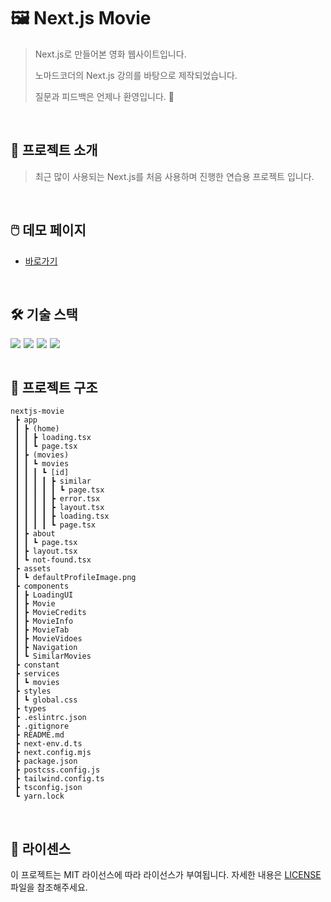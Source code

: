 # 🖼️ Next.js Movie

> Next.js로 만들어본 영화 웹사이트입니다.
>
> 노마드코더의 Next.js 강의를 바탕으로 제작되었습니다.
>   
> 질문과 피드백은 언제나 환영입니다. 🙂

<br>

## 📢 프로젝트 소개
> 최근 많이 사용되는 Next.js를 처음 사용하며 진행한 연습용 프로젝트 입니다.

<br>

## 🖱️ 데모 페이지
- [바로가기](https://next-js-movie-opal.vercel.app//)

<br>

## 🛠️ 기술 스택
<div style="display:flex; gap:5px">
<img src="https://img.shields.io/badge/next.js-000000?style=for-the-badge&logo=nextdotjs&logoColor=white">
<img src="https://img.shields.io/badge/TypeScript-3178C6?style=for-the-badge&logo=TypeScript&logoColor=white"/>
<img src="https://img.shields.io/badge/tailwindcss-06B6D4?style=for-the-badge&logo=tailwindcss&logoColor=white">
<img src="https://img.shields.io/badge/yarn-2C8EBB?style=for-the-badge&logo=yarn&logoColor=white">

</div>

<br>

## 🏢 프로젝트 구조
```
nextjs-movie
 ┣ app
 ┃ ┣ (home)
 ┃ ┃ ┣ loading.tsx
 ┃ ┃ ┗ page.tsx
 ┃ ┣ (movies)
 ┃ ┃ ┗ movies
 ┃ ┃ ┃ ┗ [id]
 ┃ ┃ ┃ ┃ ┣ similar
 ┃ ┃ ┃ ┃ ┃ ┗ page.tsx
 ┃ ┃ ┃ ┃ ┣ error.tsx
 ┃ ┃ ┃ ┃ ┣ layout.tsx
 ┃ ┃ ┃ ┃ ┣ loading.tsx
 ┃ ┃ ┃ ┃ ┗ page.tsx
 ┃ ┣ about
 ┃ ┃ ┗ page.tsx
 ┃ ┣ layout.tsx
 ┃ ┗ not-found.tsx
 ┣ assets
 ┃ ┗ defaultProfileImage.png
 ┣ components
 ┃ ┣ LoadingUI
 ┃ ┣ Movie
 ┃ ┣ MovieCredits
 ┃ ┣ MovieInfo
 ┃ ┣ MovieTab
 ┃ ┣ MovieVidoes
 ┃ ┣ Navigation
 ┃ ┗ SimilarMovies
 ┣ constant
 ┣ services
 ┃ ┗ movies
 ┣ styles
 ┃ ┗ global.css
 ┣ types
 ┣ .eslintrc.json
 ┣ .gitignore
 ┣ README.md
 ┣ next-env.d.ts
 ┣ next.config.mjs
 ┣ package.json
 ┣ postcss.config.js
 ┣ tailwind.config.ts
 ┣ tsconfig.json
 ┗ yarn.lock
```

<br>

## 📄 라이센스
이 프로젝트는 MIT 라이선스에 따라 라이선스가 부여됩니다. 자세한 내용은 [LICENSE](https://github.com/tommya98/Next.js-Movie/blob/main/LICENSE) 파일을 참조해주세요.

